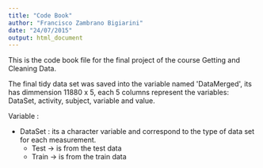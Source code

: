 ```yaml
---
title: "Code Book"
author: "Francisco Zambrano Bigiarini"
date: "24/07/2015"
output: html_document
---
```


This is the code book file for the final project of the course Getting and Cleaning Data.

The final tidy data set was saved into the variable named 'DataMerged', its has dimmension 11880 x 5, each 5 columns represent the variables: DataSet, activity, subject, variable and value.

Variable :
 - DataSet : its a character variable and correspond to the type of data set for each measurement.
    -  Test -> is from the test data
    -  Train -> is from the train data
